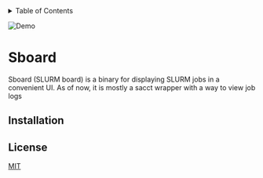 <details>
<summary>Table of Contents</summary>

- [Sboard](#Sboard)
  - [Installation](#installation)
  - [License](#license)

</details>

<!-- cargo-rdme start -->

![Demo](https://github.com/leohscl/sboard/blob/main/assets/render_sboard.gif)

# Sboard

Sboard (SLURM board) is a binary for displaying SLURM jobs in a convenient UI.
As of now, it is mostly a sacct wrapper with a way to view job logs

## Installation

## License

[MIT](./LICENSE)
